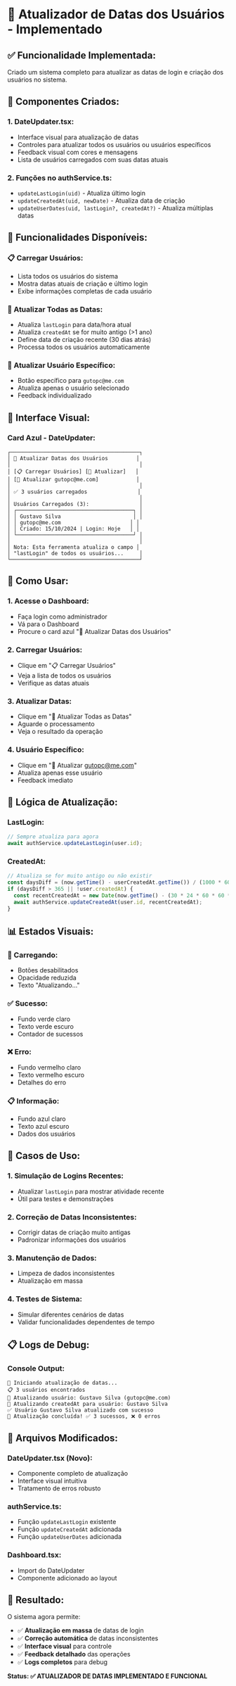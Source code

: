 # 📅 Atualizador de Datas dos Usuários - Implementado

## ✅ **Funcionalidade Implementada:**

Criado um sistema completo para atualizar as datas de login e criação dos usuários no sistema.

## 🔧 **Componentes Criados:**

### **1. DateUpdater.tsx:**
- Interface visual para atualização de datas
- Controles para atualizar todos os usuários ou usuários específicos
- Feedback visual com cores e mensagens
- Lista de usuários carregados com suas datas atuais

### **2. Funções no authService.ts:**
- `updateLastLogin(uid)` - Atualiza último login
- `updateCreatedAt(uid, newDate)` - Atualiza data de criação
- `updateUserDates(uid, lastLogin?, createdAt?)` - Atualiza múltiplas datas

## 🎯 **Funcionalidades Disponíveis:**

### **📋 Carregar Usuários:**
- Lista todos os usuários do sistema
- Mostra datas atuais de criação e último login
- Exibe informações completas de cada usuário

### **🔄 Atualizar Todas as Datas:**
- Atualiza `lastLogin` para data/hora atual
- Atualiza `createdAt` se for muito antigo (>1 ano)
- Define data de criação recente (30 dias atrás)
- Processa todos os usuários automaticamente

### **📧 Atualizar Usuário Específico:**
- Botão específico para `gutopc@me.com`
- Atualiza apenas o usuário selecionado
- Feedback individualizado

## 🎨 **Interface Visual:**

### **Card Azul - DateUpdater:**
```
┌─────────────────────────────────────────┐
│ 📅 Atualizar Datas dos Usuários         │
│                                         │
│ [📋 Carregar Usuários] [🔄 Atualizar]   │
│ [📧 Atualizar gutopc@me.com]            │
│                                         │
│ ✅ 3 usuários carregados                │
│                                         │
│ Usuários Carregados (3):                │
│ ┌─────────────────────────────────────┐ │
│ │ Gustavo Silva                       │ │
│ │ gutopc@me.com                      │ │
│ │ Criado: 15/10/2024 | Login: Hoje   │ │
│ └─────────────────────────────────────┘ │
│                                         │
│ Nota: Esta ferramenta atualiza o campo │
│ "lastLogin" de todos os usuários...     │
└─────────────────────────────────────────┘
```

## 🚀 **Como Usar:**

### **1. Acesse o Dashboard:**
- Faça login como administrador
- Vá para o Dashboard
- Procure o card azul "📅 Atualizar Datas dos Usuários"

### **2. Carregar Usuários:**
- Clique em "📋 Carregar Usuários"
- Veja a lista de todos os usuários
- Verifique as datas atuais

### **3. Atualizar Datas:**
- Clique em "🔄 Atualizar Todas as Datas"
- Aguarde o processamento
- Veja o resultado da operação

### **4. Usuário Específico:**
- Clique em "📧 Atualizar gutopc@me.com"
- Atualiza apenas esse usuário
- Feedback imediato

## 🔧 **Lógica de Atualização:**

### **LastLogin:**
```typescript
// Sempre atualiza para agora
await authService.updateLastLogin(user.id);
```

### **CreatedAt:**
```typescript
// Atualiza se for muito antigo ou não existir
const daysDiff = (now.getTime() - userCreatedAt.getTime()) / (1000 * 60 * 60 * 24);
if (daysDiff > 365 || !user.createdAt) {
  const recentCreatedAt = new Date(now.getTime() - (30 * 24 * 60 * 60 * 1000));
  await authService.updateCreatedAt(user.id, recentCreatedAt);
}
```

## 📊 **Estados Visuais:**

### **🔄 Carregando:**
- Botões desabilitados
- Opacidade reduzida
- Texto "Atualizando..."

### **✅ Sucesso:**
- Fundo verde claro
- Texto verde escuro
- Contador de sucessos

### **❌ Erro:**
- Fundo vermelho claro
- Texto vermelho escuro
- Detalhes do erro

### **📋 Informação:**
- Fundo azul claro
- Texto azul escuro
- Dados dos usuários

## 🎯 **Casos de Uso:**

### **1. Simulação de Logins Recentes:**
- Atualizar `lastLogin` para mostrar atividade recente
- Útil para testes e demonstrações

### **2. Correção de Datas Inconsistentes:**
- Corrigir datas de criação muito antigas
- Padronizar informações dos usuários

### **3. Manutenção de Dados:**
- Limpeza de dados inconsistentes
- Atualização em massa

### **4. Testes de Sistema:**
- Simular diferentes cenários de datas
- Validar funcionalidades dependentes de tempo

## 📋 **Logs de Debug:**

### **Console Output:**
```
🔄 Iniciando atualização de datas...
📋 3 usuários encontrados
🔄 Atualizando usuário: Gustavo Silva (gutopc@me.com)
📅 Atualizando createdAt para usuário: Gustavo Silva
✅ Usuário Gustavo Silva atualizado com sucesso
🎉 Atualização concluída! ✅ 3 sucessos, ❌ 0 erros
```

## 🔧 **Arquivos Modificados:**

### **DateUpdater.tsx (Novo):**
- Componente completo de atualização
- Interface visual intuitiva
- Tratamento de erros robusto

### **authService.ts:**
- Função `updateLastLogin` existente
- Função `updateCreatedAt` adicionada
- Função `updateUserDates` adicionada

### **Dashboard.tsx:**
- Import do DateUpdater
- Componente adicionado ao layout

## 🎉 **Resultado:**

O sistema agora permite:
- ✅ **Atualização em massa** de datas de login
- ✅ **Correção automática** de datas inconsistentes
- ✅ **Interface visual** para controle
- ✅ **Feedback detalhado** das operações
- ✅ **Logs completos** para debug

**Status: ✅ ATUALIZADOR DE DATAS IMPLEMENTADO E FUNCIONAL**
